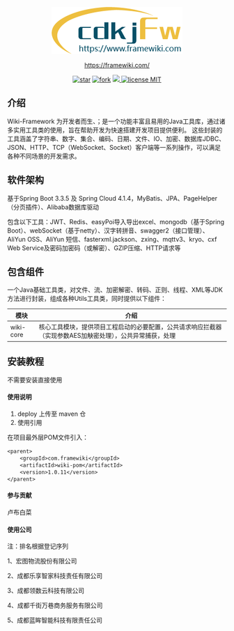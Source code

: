 <p align="center">
	<a href="https://framewiki.com"><img alt="keytool" src="assets/wiki.png"/></a>
</p>

<p align="center">
	<a href="https://framewiki.com">https://framewiki.com/</a>
</p>

<p align="center">
  <a href='https://gitee.com/cdkjframework/wiki-proxy/stargazers'><img src='https://gitee.com/cdkjframework/wiki-proxy/badge/star.svg?theme=dark' alt='star'></img></a>
<a href='https://gitee.com/cdkjframework/wiki-proxy/members'><img src='https://gitee.com/cdkjframework/wiki-proxy/badge/fork.svg?theme=dark' alt='fork'></img></a>
<a target="_blank" href="https://www.oracle.com/java/technologies/javase/jdk17-0-13-later-archive-downloads.html">
    <img src="https://img.shields.io/badge/JDK-17+-red.svg" />
</a>
<a href="./LICENSE">
    <img src="https://img.shields.io/badge/license-MIT-red" alt="license MIT">
</a>
</p>

## 介绍

Wiki-Framework 为开发者而生、；是一个功能丰富且易用的Java工具库，通过诸多实用工具类的使用，旨在帮助开发为快速搭建开发项目提供便利。
这些封装的工具涵盖了字符串、数字、集合、编码、日期、文件、IO、加密、数据库JDBC、JSON、HTTP、TCP（WebSocket、Socket）客户端等一系列操作，可以满足各种不同场景的开发需求。

## 软件架构

基于Spring Boot 3.3.5 及 Spring Cloud 4.1.4，MyBatis、JPA、PageHelper（分页插件）、Alibaba数据库驱动

包含以下工具：JWT、Redis、easyPoi导入导出excel、mongodb（基于Spring Boot）、webSocket（基于netty）、汉字转拼音、swagger2（接口管理）、AliYun
OSS、AliYun 短信、fasterxml.jackson、zxing、mqttv3、kryo、cxf Web Service及密码加密码（或解密）、GZIP压缩、HTTP请求等

## 包含组件

一个Java基础工具类，对文件、流、加密解密、转码、正则、线程、XML等JDK方法进行封装，组成各种Utils工具类，同时提供以下组件：

| 模块        | 介绍                                                     |
|-----------|--------------------------------------------------------|
| wiki-core | 核心工具模块，提供项目工程启动的必要配置，公共请求响应拦截器（实现参数AES加觖密处理），公共异常捕获，处理 |

## 安装教程

不需要安装直接使用

#### 使用说明

1. deploy 上传至 maven 仓
2. 使用引用

在项目最外层POM文件引入：

    <parent>
        <groupId>com.framewiki</groupId>
        <artifactId>wiki-pom</artifactId>
        <version>1.0.11</version>
    </parent>

#### 参与贡献

卢布白菜

#### 使用公司

注：排名根据登记序列

1、宏图物流股份有限公司

2、成都乐享智家科技责任有限公司

3、成都领数云科技有限公司

4、成都千街万巷商务服务有限公司

5、成都蓝眸智能科技有限责任公司